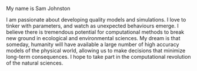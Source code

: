 My name is Sam Johnston

I am passionate about developing quality models and simulations. I love to tinker with parameters, and watch as unexpected behaviours emerge.
I believe there is tremendous potential for computational methods to break new ground in ecological and environmental sciences.
My dream is that someday, humanity will have available a large number of high accuracy models of the physical world, allowing us to make decisions that minimize long-term consequences.
I hope to take part in the computational revolution of the natural sciences.
